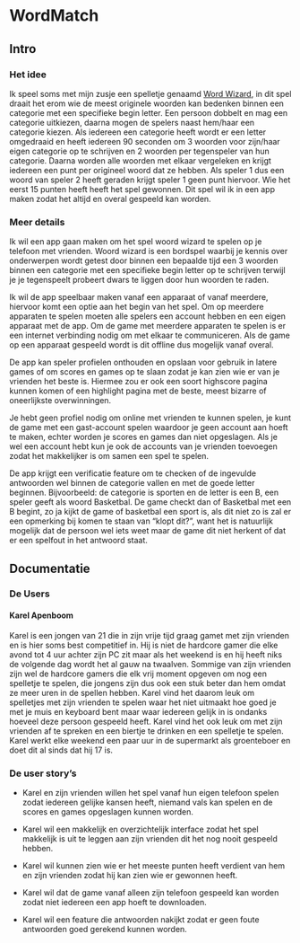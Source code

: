 # WordMatch

## Intro

### Het idee

Ik speel soms met mijn zusje een spelletje genaamd [Word Wizard](https://www.megableu.com/regles-jeu/woordwizard-flashbac.pdf), in dit spel draait het erom wie de meest originele woorden kan bedenken binnen een categorie met een specifieke begin letter. Een persoon dobbelt en mag een categorie uitkiezen, daarna mogen de spelers naast hem/haar een categorie kiezen. Als iedereen een categorie heeft wordt er een letter omgedraaid en heeft iedereen 90 seconden om 3 woorden voor zijn/haar eigen categorie op te schrijven en 2 woorden per tegenspeler van hun categorie. Daarna worden alle woorden met elkaar vergeleken en krijgt iedereen een punt per origineel woord dat ze hebben. Als speler 1 dus een woord van speler 2 heeft geraden krijgt speler 1 geen punt hiervoor. Wie het eerst 15 punten heeft heeft het spel gewonnen. Dit spel wil ik in een app maken zodat het altijd en overal gespeeld kan worden. 

### Meer details

Ik wil een app gaan maken om het spel woord wizard te spelen op je telefoon met vrienden. Woord wizard is een bordspel waarbij je kennis over onderwerpen wordt getest door binnen een bepaalde tijd een 3 woorden binnen een categorie met een specifieke begin letter op te schrijven terwijl je je tegenspeelt probeert dwars te liggen door hun woorden te raden. 

Ik wil de app speelbaar maken vanaf een apparaat of vanaf meerdere, hiervoor komt een optie aan het begin van het spel. Om op meerdere apparaten te spelen moeten alle spelers een account hebben en een eigen apparaat met de app. Om de game met meerdere apparaten te spelen is er een internet verbinding nodig om met elkaar te communiceren. Als de game op een apparaat gespeeld wordt is dit offline dus mogelijk vanaf overal. 

De app kan speler profielen onthouden en opslaan voor gebruik in latere games of om scores en games op te slaan zodat je kan zien wie er van je vrienden het beste is. Hiermee zou er ook een soort highscore pagina kunnen komen of een highlight pagina met de beste, meest bizarre of oneerlijkste overwinningen.  

Je hebt geen profiel nodig om online met vrienden te kunnen spelen, je kunt de game met een gast-account spelen waardoor je geen account aan hoeft te maken, echter worden je scores en games dan niet opgeslagen. Als je wel een account hebt kun je ook de accounts van je vrienden toevoegen zodat het makkelijker is om samen een spel te spelen. 

De app krijgt een verificatie feature om te checken of de ingevulde antwoorden wel binnen de categorie vallen en met de goede letter beginnen. Bijvoorbeeld: de categorie is sporten en de letter is een B, een speler geeft als woord Basketbal. De game checkt dan of Basketbal met een B begint, zo ja kijkt de game of basketbal een sport is, als dit niet zo is zal er een opmerking bij komen te staan van “klopt dit?”, want het is natuurlijk mogelijk dat de persoon wel iets weet maar de game dit niet herkent of dat er een spelfout in het antwoord staat. 

## Documentatie

### De Users

#### Karel Apenboom

Karel is een jongen van 21 die in zijn vrije tijd graag gamet met zijn vrienden en is hier soms best competitief in. Hij is niet de hardcore gamer die elke avond tot 4 uur achter zijn PC zit maar als het weekend is en hij heeft niks de volgende dag wordt het al gauw na twaalven. Sommige van zijn vrienden zijn wel de hardcore gamers die elk vrij moment opgeven om nog een spelletje te spelen, die jongens zijn dus ook een stuk beter dan hem omdat ze meer uren in de spellen hebben. Karel vind het daarom leuk om spelletjes met zijn vrienden te spelen waar het niet uitmaakt hoe goed je met je muis en keyboard bent maar waar iedereen gelijk in is ondanks hoeveel deze persoon gespeeld heeft. Karel vind het ook leuk om met zijn vrienden af te spreken en een biertje te drinken en een spelletje te spelen. Karel werkt elke weekend een paar uur in de supermarkt als groenteboer en doet dit al sinds dat hij 17 is. 


### De user story’s

- Karel en zijn vrienden willen het spel vanaf hun eigen telefoon spelen zodat iedereen gelijke kansen heeft, niemand vals kan spelen en de scores en games opgeslagen kunnen worden. 

- Karel wil een makkelijk en overzichtelijk interface zodat het spel makkelijk is uit te leggen aan zijn vrienden dit het nog nooit gespeeld hebben. 

- Karel wil kunnen zien wie er het meeste punten heeft verdient van hem en zijn vrienden zodat hij kan zien wie er gewonnen heeft. 

- Karel wil dat de game vanaf alleen zijn telefoon gespeeld kan worden zodat niet iedereen een app hoeft te downloaden. 

- Karel wil een feature die antwoorden nakijkt zodat er geen foute antwoorden goed gerekend kunnen worden. 
